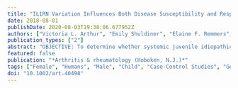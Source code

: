 ```yaml
---
title: "IL1RN Variation Influences Both Disease Susceptibility and Response to Recombinant Human Interleukin-1 Receptor Antagonist Therapy in Systemic Juvenile  Idiopathic Arthritis."
date: 2018-08-01
publishDate: 2020-08-03T19:38:06.677952Z
authors: ["Victoria L. Arthur", "Emily Shuldiner", "Elaine F. Remmers", "Anne Hinks", "Alexei A. Grom", "Dirk Foell", "Alberto Martini", "Marco Gattorno", "Seza Ozen", "Sampath Prahalad", "Andrew S. Zeft", "John F. Bohnsack", "Norman T. Ilowite", "Elizabeth D. Mellins", "Ricardo Russo", "Claudio Len", "Sheila Oliveira", "Rae S. M. Yeung", "Alan M. Rosenberg", "Lucy R. Wedderburn", "Jordi Anton", "Johannes-Peter Haas", "Angela Rosen-Wolff", "Kirsten Minden", "Ann Marie Szymanski", "Wendy Thomson", "Daniel L. Kastner", "Patricia Woo", "Michael J. Ombrello"]
publication_types: ["2"]
abstract: "OBJECTIVE: To determine whether systemic juvenile idiopathic arthritis (JIA) susceptibility loci that were identified by candidate gene studies demonstrate association with systemic JIA in the largest study population assembled to date.  METHODS: Single-nucleotide polymorphisms (SNPs) from 11 previously reported systemic JIA risk loci were examined for association in 9 populations, including  770 patients with systemic JIA and 6,947 controls. The effect of systemic"
featured: false
publication: "*Arthritis & rheumatology (Hoboken, N.J.)*"
tags: ["Female", "Humans", "Male", "Child", "Case-Control Studies", "Genome-Wide Association Study", "Alleles", "Odds Ratio", "Genetic Predisposition to Disease/*genetics", "Antirheumatic Agents/*pharmacology", "Arthritis", "Juvenile/drug therapy/*genetics", "Interleukin 1 Receptor Antagonist Protein/drug effects/genetics/*pharmacology", "Pharmacogenomic Variants/drug effects/genetics", "Polymorphism", "Single Nucleotide/drug effects/genetics", "Promoter Regions", "Genetic/genetics"]
doi: "10.1002/art.40498"
---
```


